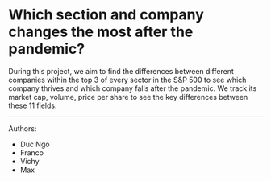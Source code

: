 # Which section and company changes the most after the pandemic?

During this project, we aim to find the differences between different companies within the top 3 of every sector in the S&P 500 to see which company thrives and which company falls after the pandemic. We track its market cap, volume, price per share to see the key differences between these 11 fields. 

---
Authors: 
- Duc Ngo
- Franco
- Vichy
- Max
